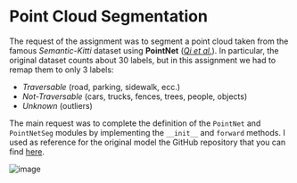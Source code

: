 # Point Cloud Segmentation
The request of the assignment was to segment a point cloud taken from the famous *Semantic-Kitti* dataset using **PointNet** ([*Qi et al.*](https://arxiv.org/abs/1612.00593)).
In particular, the original dataset counts about 30 labels, but in this assignment we had to remap them to only 3 labels:
- *Traversable* (road, parking, sidewalk, ecc.)
- *Not-Traversable* (cars, trucks, fences, trees, people, objects)
- *Unknown* (outliers)

The main request was to complete the definition of the `PointNet` and `PointNetSeg` modules by implementing the
`__init__` and `forward` methods. I used as reference for the original model the GitHub repository that you can find [here](https://github.com/fxia22/pointnet.pytorch/blob/master/pointnet/model.py).

![image](http://stanford.edu/~rqi/pointnet/images/pointnet.jpg)
